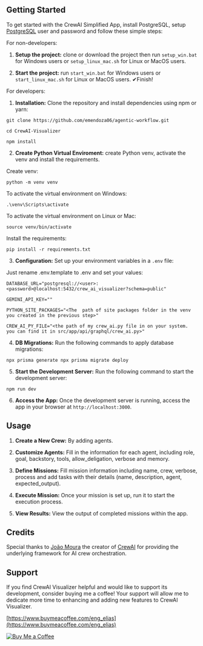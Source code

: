 ## Getting Started
To get started with the CrewAI Simplified App, install PostgreSQL, setup [PostgreSQL](https://www.postgresql.org/download/) user and password and follow these simple steps:

For non-developers:

1. **Setup the project:** clone or download the project then run `setup_win.bat` for Windows users or `setup_linux_mac.sh` for Linux or MacOS users.

2. **Start the project:** run `start_win.bat` for Windows users or `start_linux_mac.sh` for Linux or MacOS users. ✔Finish!

For developers:

1. **Installation:** Clone the repository and install dependencies using npm or yarn:

`git clone https://github.com/emendoza06/agentic-workflow.git`

`cd CrewAI-Visualizer`

`npm install`

2. **Create Python Virtual Enviroment:** create Python venv, activate the venv and install the requirements.

Create venv:

`python -m venv venv`

To activate the virtual environment on Windows:

`.\venv\Scripts\activate`

To activate the virtual environment on Linux or Mac:

`source venv/bin/activate`

Install the requirements:

`pip install -r requirements.txt`

3. **Configuration:** Set up your environment variables in a `.env` file:

Just rename .env.template to .env and set your values:

`DATABASE_URL="postgresql://<user>:<password>@localhost:5432/crew_ai_visualizer?schema=public"`

`GEMINI_API_KEY=""`

`PYTHON_SITE_PACKAGES="<The  path of site packages folder in the venv you created in the previous step>"`

`CREW_AI_PY_FILE="<the path of my crew_ai.py file in on your system. you can find it in src/app/api/graphql/crew_ai.py>"`

4. **DB Migrations:** Run the following commands to apply database migrations:

`npx prisma generate
npx prisma migrate deploy`

5. **Start the Development Server:** Run the following command to start the development server:

`npm run dev`

6. **Access the App:** Once the development server is running, access the app in your browser at `http://localhost:3000`.

## Usage
1. **Create a New Crew:** By adding agents.

2. **Customize Agents:** Fill in the information for each agent, including role, goal, backstory, tools, allow_deligation, verbose and memory.

3. **Define Missions:** Fill mission information including name, crew, verbose, process and add tasks with their details (name, description, agent, expected_output).

4. **Execute Mission:** Once your mission is set up, run it to start the execution process.

5. **View Results:** View the output of completed missions within the app.

## Credits

Special thanks to [João Moura](https://github.com/joaomdmoura) the creator of [CrewAI](https://github.com/joaomdmoura/crewAI) for providing the underlying framework for AI crew orchestration.

## Support

If you find CrewAI Visualizer helpful and would like to support its development, consider buying me a coffee! Your support will allow me to dedicate more time to enhancing and adding new features to CrewAI Visualizer.

[https://www.buymeacoffee.com/eng_elias](https://www.buymeacoffee.com/eng_elias)

[![Buy Me a Coffee](https://media.giphy.com/media/v1.Y2lkPTc5MGI3NjExeW41NXV3ZXYxY2pvOG5lcjJueDF3NDFlcWNneDJ4MW9kY25jbWhzeiZlcD12MV9pbnRlcm5hbF9naWZfYnlfaWQmY3Q9cw/7kZE0z52Sd9zSESzDA/giphy.gif)](https://www.buymeacoffee.com/eng_elias)
